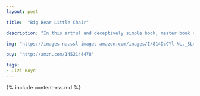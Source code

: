 ```yaml
---
layout: post

title:  "Big Bear Little Chair"

description: "In this artful and deceptively simple book, master book creator Lizi Boyd is at it again. Using her inimitable style to expand upon a familiar concept, she has created a compendium of unexpected opposites that is also a charming and emotionally warm story about Big Bear, little bear, and the stories that bring them together."

img: "https://images-na.ssl-images-amazon.com/images/I/814DcCYl-NL._SL480_.jpg"

buy: "http://amzn.com/1452144478"

tags:
- Lizi Boyd
---
```


{% include content-rss.md %}